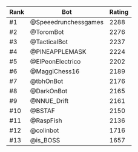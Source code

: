 Rank|Bot|Rating
---|---|---
#1|@Speeedrunchessgames|2288
#2|@ToromBot|2276
#3|@TacticalBot|2237
#4|@PINEAPPLEMASK|2224
#5|@ElPeonElectrico|2202
#6|@MaggiChess16|2189
#7|@tbhOnBot|2176
#8|@DarkOnBot|2165
#9|@NNUE_Drift|2161
#10|@BSTAF|2150
#11|@RaspFish|2136
#12|@colinbot|1716
#13|@is_BOSS|1657
